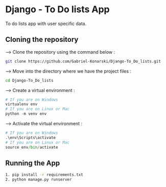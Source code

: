 # Django - To Do lists App
To do lists app with user specific data. 

## Cloning the repository

--> Clone the repository using the command below :
```bash
git clone https://github.com/Gabriel-Konarski/Django-To_Do_lists.git
```
--> Move into the directory where we have the project files :
```bash
cd Django-To_Do_lists
```
--> Create a virtual environment :
```python
# If you are on Windows
virtualenv env
# If you are on Linux or Mac
python -m venv env
```
--> Activate the virtual environment :
```python
# If you are on Windows
.\env\Scripts\activate
# If you are on Linux or Mac
source env/bin/activate
```

## Running the App
```bash
1. pip install -r requirements.txt
2. python manage.py runserver
```
